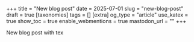 +++
title = "New blog post"
date = 2025-07-01
slug = "new-blog-post"
draft = true
[taxonomies]
tags = []
[extra]
og_type = "article"
use_katex = true
show_toc = true
enable_webmentions = true
mastodon_url = ""
+++

New blog post with tex

<!-- more -->
